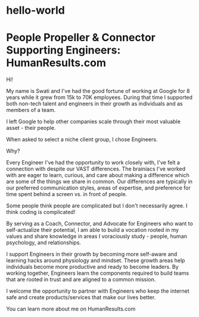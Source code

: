 # hello-world
People Propeller & Connector Supporting Engineers:  HumanResults.com 
=======
Hi!  

My name is Swati and I've had the good fortune of working at Google for 8 years while it grew from 15k to 70K employees.  During that time I supported both non-tech talent and engineers in their growth as individuals and as members of a team.

I left Google to help other companies scale through their most valuable asset - their people.

When asked to select a niche client group, I chose Engineers.

Why?  

Every Engineer I've had the opportunity to work closely with, I've felt a connection with despite our VAST differences.  The brainiacs I've worked with are eager to learn, curious, and care about making a difference which are some of the things we share in common.  Our differences are typically in our preferred communication styles, areas of expertise, and preference for time spent behind a screen vs. in front of people.

Some people think people are complicated but I don't necessarily agree.  I think coding is complicated! 

By serving as a Coach, Connector, and Advocate for Engineers who want to self-actualize their potential, I am able to build a vocation rooted in my values and share knowledge in areas I voraciously study - people, human psychology, and relationships.  

I support Engineers in their growth by becoming more self-aware and learning hacks around physiology and mindset.  These growth areas help individuals become more productive and ready to become leaders. By working together, Engineers learn the components required to build teams that are rooted in trust and are aligned to a common mission.   

I welcome the opportunity to partner with Engineers who keep the internet safe and create products/services that make our lives better.  

You can learn more about me on HumanResults.com
